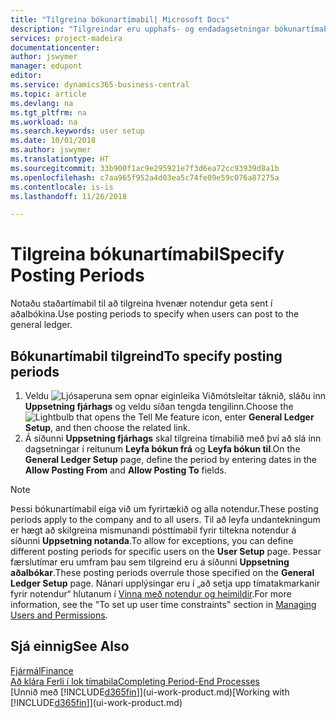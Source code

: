 ```yaml
---
title: "Tilgreina bókunartímabil| Microsoft Docs"
description: "Tilgreindar eru upphafs- og endadagsetningar bókunartímabils til að setja upp hvenær notendur geta bókað í fjárhag."
services: project-madeira
documentationcenter: 
author: jswymer
manager: edupont
editor: 
ms.service: dynamics365-business-central
ms.topic: article
ms.devlang: na
ms.tgt_pltfrm: na
ms.workload: na
ms.search.keywords: user setup
ms.date: 10/01/2018
ms.author: jswymer
ms.translationtype: HT
ms.sourcegitcommit: 33b900f1ac9e295921e7f3d6ea72cc93939d8a1b
ms.openlocfilehash: c7aa965f952a4d03ea5c74fe09e59c076a87275a
ms.contentlocale: is-is
ms.lasthandoff: 11/26/2018

---
```

# <a name="specify-posting-periods"></a><span data-ttu-id="03759-103">Tilgreina bókunartímabil</span><span class="sxs-lookup"><span data-stu-id="03759-103">Specify Posting Periods</span></span>
<span data-ttu-id="03759-104">Notaðu staðartímabil til að tilgreina hvenær notendur geta sent í aðalbókina.</span><span class="sxs-lookup"><span data-stu-id="03759-104">Use posting periods to specify when users can post to the general ledger.</span></span>  

## <a name="to-specify-posting-periods"></a><span data-ttu-id="03759-105">Bókunartímabil tilgreind</span><span class="sxs-lookup"><span data-stu-id="03759-105">To specify posting periods</span></span>
1. <span data-ttu-id="03759-106">Veldu ![Ljósaperuna sem opnar eiginleika Viðmótsleitar](media/ui-search/search_small.png "Segðu mér hvað þú vilt gera") táknið, sláðu inn **Uppsetning fjárhags** og veldu síðan tengda tengilinn.</span><span class="sxs-lookup"><span data-stu-id="03759-106">Choose the ![Lightbulb that opens the Tell Me feature](media/ui-search/search_small.png "Tell me what you want to do") icon, enter **General Ledger Setup**, and then choose the related link.</span></span>  
2. <span data-ttu-id="03759-107">Á síðunni **Uppsetning fjárhags** skal tilgreina tímabilið með því að slá inn dagsetningar í reitunum **Leyfa bókun frá** og **Leyfa bókun til**.</span><span class="sxs-lookup"><span data-stu-id="03759-107">On the **General Ledger Setup** page, define the period by entering dates in the **Allow Posting From** and **Allow Posting To** fields.</span></span>  

> [!NOTE]  
>   <span data-ttu-id="03759-108">Þessi bókunartímabil eiga við um fyrirtækið og alla notendur.</span><span class="sxs-lookup"><span data-stu-id="03759-108">These posting periods apply to the company and to all users.</span></span> <span data-ttu-id="03759-109">Til að leyfa undantekningum er hægt að skilgreina mismunandi pósttímabil fyrir tiltekna notendur á síðunni **Uppsetning notanda**.</span><span class="sxs-lookup"><span data-stu-id="03759-109">To allow for exceptions, you can define different posting periods for specific users on the **User Setup** page.</span></span> <span data-ttu-id="03759-110">Þessar færslutímar eru umfram þau sem tilgreind eru á síðunni **Uppsetning aðalbókar**.</span><span class="sxs-lookup"><span data-stu-id="03759-110">These posting periods overrule those specified on the **General Ledger Setup** page.</span></span> <span data-ttu-id="03759-111">Nánari upplýsingar eru í „að setja upp tímatakmarkanir fyrir notendur“ hlutanum í [Vinna með notendur og heimildir](ui-how-users-permissions.md).</span><span class="sxs-lookup"><span data-stu-id="03759-111">For more information, see the "To set up user time constraints" section in [Managing Users and Permissions](ui-how-users-permissions.md).</span></span>

## <a name="see-also"></a><span data-ttu-id="03759-112">Sjá einnig</span><span class="sxs-lookup"><span data-stu-id="03759-112">See Also</span></span>
[<span data-ttu-id="03759-113">Fjármál</span><span class="sxs-lookup"><span data-stu-id="03759-113">Finance</span></span>](finance.md)  
[<span data-ttu-id="03759-114">Að klára Ferli í lok tímabila</span><span class="sxs-lookup"><span data-stu-id="03759-114">Completing Period-End Processes</span></span>](year-how-complete-period-end-processes.md)  
<span data-ttu-id="03759-115">[Unnið með [!INCLUDE[d365fin](includes/d365fin_md.md)]](ui-work-product.md)</span><span class="sxs-lookup"><span data-stu-id="03759-115">[Working with [!INCLUDE[d365fin](includes/d365fin_md.md)]](ui-work-product.md)</span></span>

